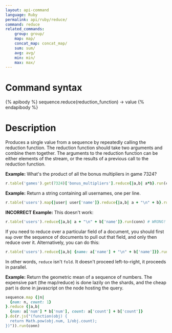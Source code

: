 ```yaml
---
layout: api-command
language: Ruby
permalink: api/ruby/reduce/
command: reduce
related_commands:
    group: group/
    map: map/
    concat_map: concat_map/
    sum: sum/
    avg: avg/
    min: min/
    max: max/
---
```


# Command syntax #

{% apibody %}
sequence.reduce(reduction_function) &rarr; value
{% endapibody %}

# Description #

Produces a single value from a sequence by repeatedly calling the
reduction function.  The reduction function should take two arguments
and combine them together.  The arguments to the reduction function
can be either elements of the stream, or the results of a previous
call to the reduction function.

__Example:__ What's the product of all the bonus multipliers in game 7324?

```rb
r.table('games').get(7324)['bonus_multipliers'].reduce{|a,b| a*b}.run(conn)
```

__Example:__ Return a string containing all usernames, one per line.

```rb
r.table('users').map{|user| user['name']}.reduce{|a,b| a + "\n" + b}.run(conn)
```

__INCORRECT Example:__ This doesn't work:

```rb
r.table('users').reduce{|a,b| a + "\n" + b['name']}.run(conn) # WRONG!
```

If you need to reduce over a particular field of a document, you
should first `map` over the sequence of documents to pull out that
field, and only then reduce over it.  Alternatively, you can do this:

```rb
r.table('users').reduce{|a,b| {name: a['name'] + "\n" + b['name']}}.run(conn)
```

In other words, `reduce` isn't `fold`.  It doesn't proceed
left-to-right, it proceeds in parallel.

__Example:__ Return the geometric mean of a sequence of numbers.  The
expensive part (the map/reduce) is done lazily on the shards, and the
cheap part is done in javascript on the node hosting the query.

```rb
sequence.map {|n|
  {num: n, count: 1}
}.reduce {|a,b|
  {num: a['num'] * b['num'], count: a['count'] + b['count']}
}.do(r.js("(function(obj) {
  return Math.pow(obj.num, 1/obj.count);
})")).run(conn)
```
